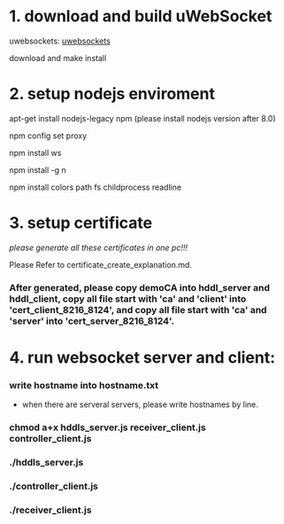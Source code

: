 # 1. download and build uWebSocket

uwebsockets: [uwebsockets](https://github.com/uNetworking/uWebSockets)

download and make install


# 2. setup nodejs enviroment

 apt-get install nodejs-legacy npm (please install nodejs version after 8.0)

 npm config set proxy <proxy>

 npm install ws

 npm install -g n

 npm install colors path fs childprocess readline

# 3. setup certificate
*please generate all these certificates in one pc!!!*

Please Refer to certificate_create_explanation.md.

### After generated, please copy demoCA into hddl_server and hddl_client, copy all file start with 'ca' and 'client' into 'cert_client_8216_8124', and copy all file start with 'ca' and 'server' into 'cert_server_8216_8124'.


# 4. run websocket server and client:

### write hostname into hostname.txt
- when there are serveral servers, please write hostnames by line.
### chmod a+x hddls_server.js receiver_client.js controller_client.js
### ./hddls_server.js
### ./controller_client.js
### ./receiver_client.js
